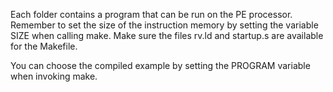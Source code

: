 Each folder contains a program that can be run on the PE processor. Remember to set the size of the instruction memory by setting the variable SIZE when calling make. Make sure the files rv.ld and startup.s are available for the Makefile.

You can choose the compiled example by setting the PROGRAM variable when invoking make.
